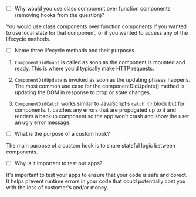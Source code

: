 - [ ] Why would you use class component over function components (removing hooks from the question)?

You would use class components over function components if you wanted to use local state for that component, or if you wanted to access any of the lifecycle methods.

- [ ] Name three lifecycle methods and their purposes.

1. `ComponentDidMount` is called as soon as the component is mounted and ready. This is where you'd typically make HTTP requests.

2. `ComponentDidUpdate` is invoked as soon as the updating phases happens. The most common use case for the componentDidUpdate() method is updating the DOM in response to prop or state changes.

3. `ComponentDidCatch` works similar to JavaScript’s `catch {}` block but for components. It catches any errors that are propogated up to it and renders a backup component so the app won't crash and show the user an ugly error message.

- [ ] What is the purpose of a custom hook?

The main purpose of a custom hook is to share stateful logic between components.

- [ ] Why is it important to test our apps?

It's important to test your apps to ensure that your code is safe and corect. It helps prevent
runtime errors in your code that could potentially cost you with the loss of customer's and/or money.